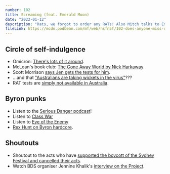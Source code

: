 ```yaml
---
number: 102
title: Screaming (feat. Emerald Moon)
date: "2022-01-12"
description: "Rats, we forgot to order any RATs! Also Mitch talks to Emerald Moon from the Serious Danger podcast about Green politics, Byron life and loud music."
fileLink: https://mcdn.podbean.com/mf/web/hsfn5f/102-does-anyone-miss-omicron.mp3
---
```


## Circle of self-indulgence

- Omicron: [There's lots of it around](https://www.abc.net.au/news/2022-01-09/covid-omicron-cases-testing-a-million-cases/100744678).
- McLean's book club: [The Gone Away World by Nick Harkaway](https://www.goodreads.com/book/show/3007704-the-gone-away-world)
- Scott Morrison [says Jen gets the tests for him](https://www.youtube.com/watch?v=xd7fMR9qAdY).
- ...and that ["Australians are taking wickets in the virus"](https://twitter.com/SquizzSTK/status/1479285939599937540)???
- RAT tests are [simply not available in Australia](https://www.abc.net.au/news/2022-01-04/surging-covid-19-cases-finding-a-rapid-antigen-test-kit-website/100737618).

## Byron punks

- Listen to the [Serious Danger podcast](https://linktr.ee/SeriousDanger)!
- Listen to [Class War](https://classwarxxx.bandcamp.com/album/demo-2019)
- Listen to [Eye of the Enemy](https://www.youtube.com/watch?v=WHSuX2MFqzQ)
- [Rex Hunt on Byron hardcore](https://www.youtube.com/watch?v=K_SPOrCYI5A).

## Shoutouts

- Shoutout to the acts who have [supported the boycott of the Sydney Festival and cancelled their acts](https://bdsmovement.net/news/boycottsydneyfestival).
- Watch BDS organiser Jennine Khalik's [interview on the Project](https://twitter.com/theprojecttv/status/1478999419542462466).
